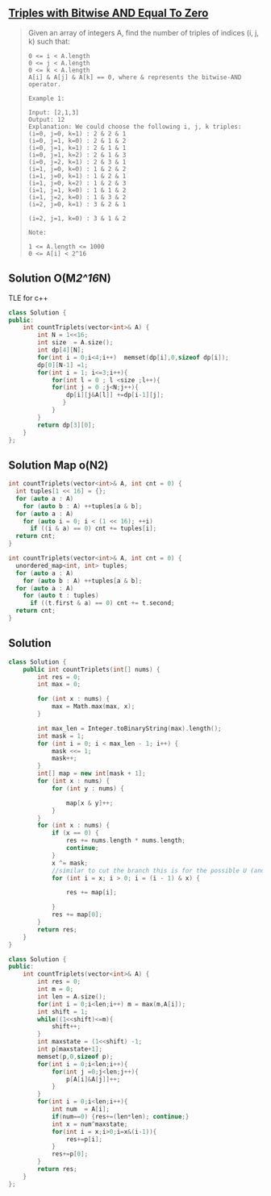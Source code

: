 ## [Triples with Bitwise AND Equal To Zero](https://leetcode-cn.com/problems/triples-with-bitwise-and-equal-to-zero/)

> Given an array of integers A, find the number of triples of indices (i, j, k) such that:
>
> ```
> 0 <= i < A.length
> 0 <= j < A.length
> 0 <= k < A.length
> A[i] & A[j] & A[k] == 0, where & represents the bitwise-AND operator.
> ```
>
> ```
> Example 1:
> 
> Input: [2,1,3]
> Output: 12
> Explanation: We could choose the following i, j, k triples:
> (i=0, j=0, k=1) : 2 & 2 & 1
> (i=0, j=1, k=0) : 2 & 1 & 2
> (i=0, j=1, k=1) : 2 & 1 & 1
> (i=0, j=1, k=2) : 2 & 1 & 3
> (i=0, j=2, k=1) : 2 & 3 & 1
> (i=1, j=0, k=0) : 1 & 2 & 2
> (i=1, j=0, k=1) : 1 & 2 & 1
> (i=1, j=0, k=2) : 1 & 2 & 3
> (i=1, j=1, k=0) : 1 & 1 & 2
> (i=1, j=2, k=0) : 1 & 3 & 2
> (i=2, j=0, k=1) : 3 & 2 & 1
> 
> (i=2, j=1, k=0) : 3 & 1 & 2
> ```
>
> 
>
> ```
> Note:
> 
> 1 <= A.length <= 1000
> 0 <= A[i] < 2^16
> ```

## Solution O(M*2^16*N)

TLE for c++

```c++
class Solution {
public:
    int countTriplets(vector<int>& A) {
        int N = 1<<16;
        int size  = A.size();
        int dp[4][N];
        for(int i = 0;i<4;i++)  memset(dp[i],0,sizeof dp[i]);
        dp[0][N-1] =1;
        for(int i = 1; i<=3;i++){
            for(int l = 0 ; l <size ;l++){
            for(int j = 0 ;j<N;j++){
                dp[i][j&A[l]] +=dp[i-1][j];
               }
            }
        }
        return dp[3][0];
    }
};
```

## Solution Map o(N2)

```c++
int countTriplets(vector<int>& A, int cnt = 0) {
  int tuples[1 << 16] = {};
  for (auto a : A)
    for (auto b : A) ++tuples[a & b];
  for (auto a : A)
    for (auto i = 0; i < (1 << 16); ++i)
      if ((i & a) == 0) cnt += tuples[i];
  return cnt;
}
```

```c++
int countTriplets(vector<int>& A, int cnt = 0) {
  unordered_map<int, int> tuples;
  for (auto a : A)
    for (auto b : A) ++tuples[a & b];
  for (auto a : A)
    for (auto t : tuples)
      if ((t.first & a) == 0) cnt += t.second;
  return cnt;
}
```

## Solution 

```c++
class Solution {
    public int countTriplets(int[] nums) {
		int res = 0;
		int max = 0;

		for (int x : nums) {
			max = Math.max(max, x);
		}

		int max_len = Integer.toBinaryString(max).length();
		int mask = 1;
		for (int i = 0; i < max_len - 1; i++) {
			mask <<= 1;
			mask++;
		}
		int[] map = new int[mask + 1];
		for (int x : nums) {
			for (int y : nums) {

				map[x & y]++;
			}
		}
		for (int x : nums) {
			if (x == 0) {
				res += nums.length * nums.length;
				continue;
			}
			x ^= mask;
            //similar to cut the branch this is for the possible U (and test all subsets)
			for (int i = x; i > 0; i = (i - 1) & x) {

				res += map[i];

			}
			res += map[0];
		}
		return res;
	}
}
```

```c++
class Solution {
public:
    int countTriplets(vector<int>& A) {
        int res = 0;
        int m = 0;
        int len = A.size();
        for(int i = 0;i<len;i++) m = max(m,A[i]);
        int shift = 1;
        while((1<<shift)<=m){
            shift++;
        }
        int maxstate = (1<<shift) -1;
        int p[maxstate+1];
        memset(p,0,sizeof p);
        for(int i = 0;i<len;i++){
            for(int j =0;j<len;j++){
                p[A[i]&A[j]]++;
            }
        }
        for(int i = 0;i<len;i++){
            int num  = A[i];
            if(num==0) {res+=(len*len); continue;}
            int x = num^maxstate;
            for(int i = x;i>0;i=x&(i-1)){
                res+=p[i];
            }
            res+=p[0];
        }
        return res;
    }
};
```

